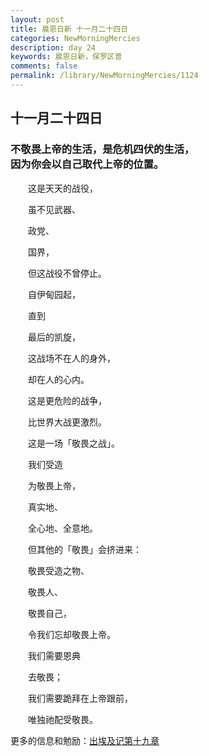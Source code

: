 ```yaml
---
layout: post
title: 晨恩日新 十一月二十四日
categories: NewMorningMercies
description: day 24
keywords: 晨恩日新，保罗区普
comments: false
permalink: /library/NewMorningMercies/1124
---
```


## 十一月二十四日

### 不敬畏上帝的生活，是危机四伏的生活， <br> 因为你会以自己取代上帝的位置。

&emsp;&emsp;这是天天的战役，

&emsp;&emsp;虽不见武器、

&emsp;&emsp;政党、

&emsp;&emsp;国界，

&emsp;&emsp;但这战役不曾停止。

&emsp;&emsp;自伊甸园起，

&emsp;&emsp;直到

&emsp;&emsp;最后的凯旋，

&emsp;&emsp;这战场不在人的身外，

&emsp;&emsp;却在人的心内。

&emsp;&emsp;这是更危险的战争，

&emsp;&emsp;比世界大战更激烈。

&emsp;&emsp;这是一场「敬畏之战」。

&emsp;&emsp;我们受造

&emsp;&emsp;为敬畏上帝，

&emsp;&emsp;真实地、

&emsp;&emsp;全心地、全意地。

&emsp;&emsp;但其他的「敬畏」会挤进来：

&emsp;&emsp;敬畏受造之物、

&emsp;&emsp;敬畏人、

&emsp;&emsp;敬畏自己，

&emsp;&emsp;令我们忘却敬畏上帝。

&emsp;&emsp;我们需要恩典

&emsp;&emsp;去敬畏；

&emsp;&emsp;我们需要跪拜在上帝跟前，

&emsp;&emsp;唯独祂配受敬畏。

更多的信息和勉励：[出埃及记第十九章]()
